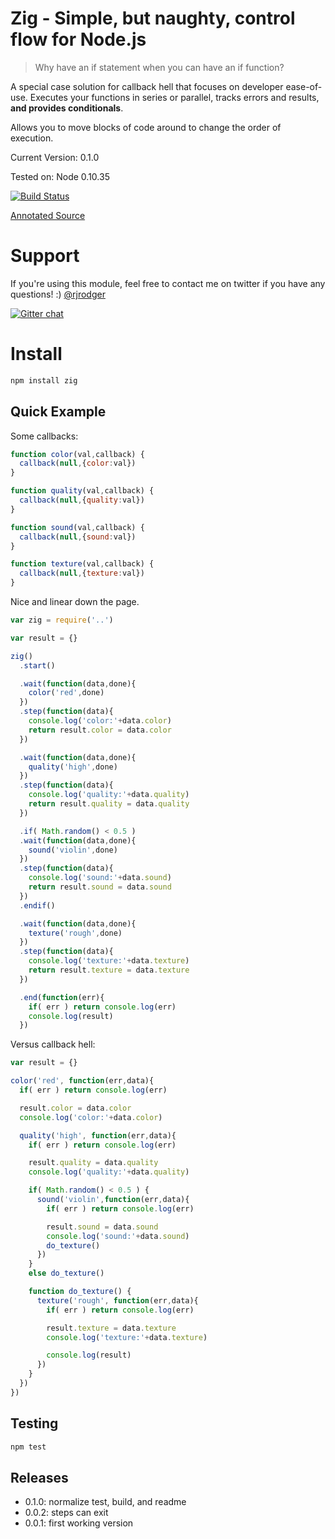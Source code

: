 Zig - Simple, but naughty, control flow for Node.js
======================================================

> Why have an if statement when you can have an if function?

A special case solution for callback hell that focuses on developer
ease-of-use. Executes your functions in series or parallel, tracks
errors and results, **and provides conditionals**.

Allows you to move blocks of code around to change the order of
execution.


Current Version: 0.1.0

Tested on: Node 0.10.35

[![Build Status](https://travis-ci.org/rjrodger/zig.png?branch=master)](https://travis-ci.org/rjrodger/zig)

[Annotated Source](http://rjrodger.github.io/zig/doc/zig.html)


# Support

If you're using this module, feel free to contact me on twitter if you
have any questions! :) [@rjrodger](http://twitter.com/rjrodger)

[![Gitter chat](https://badges.gitter.im/rjrodger/zig.png)](https://gitter.im/rjrodger/zig)


# Install

```sh
npm install zig
```


## Quick Example

Some callbacks:

```js
function color(val,callback) {
  callback(null,{color:val})
}

function quality(val,callback) {
  callback(null,{quality:val})
}

function sound(val,callback) {
  callback(null,{sound:val})
}

function texture(val,callback) {
  callback(null,{texture:val})
}
```


Nice and linear down the page.

```js
var zig = require('..')

var result = {}

zig()
  .start()

  .wait(function(data,done){
    color('red',done)
  })
  .step(function(data){
    console.log('color:'+data.color)
    return result.color = data.color
  })

  .wait(function(data,done){
    quality('high',done)
  })
  .step(function(data){
    console.log('quality:'+data.quality)
    return result.quality = data.quality
  })

  .if( Math.random() < 0.5 )
  .wait(function(data,done){
    sound('violin',done)
  })
  .step(function(data){
    console.log('sound:'+data.sound)
    return result.sound = data.sound
  })
  .endif()

  .wait(function(data,done){
    texture('rough',done)
  })
  .step(function(data){
    console.log('texture:'+data.texture)
    return result.texture = data.texture
  })

  .end(function(err){
    if( err ) return console.log(err)
    console.log(result)
  })
```


Versus callback hell:

```js
var result = {}

color('red', function(err,data){
  if( err ) return console.log(err)

  result.color = data.color
  console.log('color:'+data.color)

  quality('high', function(err,data){
    if( err ) return console.log(err)

    result.quality = data.quality
    console.log('quality:'+data.quality)

    if( Math.random() < 0.5 ) {
      sound('violin',function(err,data){
        if( err ) return console.log(err)

        result.sound = data.sound
        console.log('sound:'+data.sound)
        do_texture()
      })
    }
    else do_texture()

    function do_texture() {
      texture('rough', function(err,data){
        if( err ) return console.log(err)

        result.texture = data.texture
        console.log('texture:'+data.texture)

        console.log(result)
      })
    }
  })
})
```


## Testing

```sh
npm test
```


## Releases

   * 0.1.0: normalize test, build, and readme
   * 0.0.2: steps can exit
   * 0.0.1: first working version




